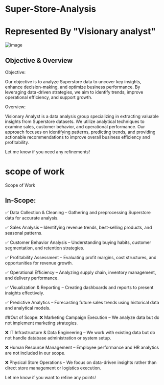 # Super-Store-Analysis 
# Represented By "Visionary analyst"
![image](https://github.com/user-attachments/assets/2dd92037-75ae-417e-aa20-71c6c63c44c9)

## Objective & Overview



Objective:

Our objective is to analyze Superstore data to uncover key insights, enhance decision-making, and optimize business performance. By leveraging data-driven strategies, we aim to identify trends, improve operational efficiency, and support growth.

Overview:

Visionary Analyst is a data analysis group specializing in extracting valuable insights from Superstore datasets. We utilize analytical techniques to examine sales, customer behavior, and operational performance. Our approach focuses on identifying patterns, predicting trends, and providing actionable recommendations to improve overall business efficiency and profitability.

Let me know if you need any refinements!



# scope of work
Scope of Work
## In-Scope:

✅ Data Collection & Cleaning – Gathering and preprocessing Superstore data for accurate analysis.

✅ Sales Analysis – Identifying revenue trends, best-selling products, and seasonal patterns.

✅ Customer Behavior Analysis – Understanding buying habits, customer segmentation, and retention strategies.

✅ Profitability Assessment – Evaluating profit margins, cost structures, and opportunities for revenue growth.

✅ Operational Efficiency – Analyzing supply chain, inventory management, and delivery performance.

✅ Visualization & Reporting – Creating dashboards and reports to present insights effectively.

✅ Predictive Analytics – Forecasting future sales trends using historical data and analytical models.


##Out of Scope:
❌ Marketing Campaign Execution – We analyze data but do not implement marketing strategies.

❌ IT Infrastructure & Data Engineering – We work with existing data but do not handle database administration or system setup.

❌ Human Resource Management – Employee performance and HR analytics are not included in our scope.

❌ Physical Store Operations – We focus on data-driven insights rather than direct store management or logistics execution.

Let me know if you want to refine any points! 
